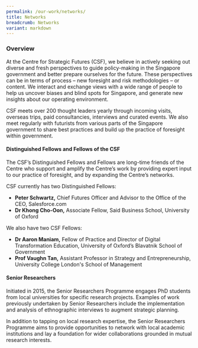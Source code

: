```yaml
---
permalink: /our-work/networks/
title: Networks
breadcrumb: Networks
variant: markdown
---
```

### **Overview**

At the Centre for Strategic Futures (CSF), we believe in actively seeking out diverse and fresh perspectives to guide policy-making in the Singapore government and better prepare ourselves for the future. These perspectives can be in terms of process – new foresight and risk methodologies – or content. We interact and exchange views with a wide range of people to help us uncover biases and blind spots for Singapore, and generate new insights about our operating environment.

CSF meets over 200 thought leaders yearly through incoming visits, overseas trips, paid consultancies, interviews and curated events. We also meet regularly with futurists from various parts of the Singapore government to share best practices and build up the practice of foresight within government.

#### **Distinguished Fellows and Fellows of the CSF**

The CSF’s Distinguished Fellows and Fellows are long-time friends of the Centre who support and amplify the Centre’s work by providing expert input to our practice of foresight, and by expanding the Centre’s networks.

CSF currently has two Distinguished Fellows:
* **Peter Schwartz,** Chief Futures Officer and Advisor to the Office of the CEO, Salesforce.com
* **Dr Khong Cho-Oon,** Associate Fellow, Said Business School, University of Oxford

We also have two CSF Fellows:

* **Dr Aaron Maniam,** Fellow of Practice and Director of Digital Transformation Education, University of Oxford’s Blavatnik School of Government
* **Prof Vaughn Tan,** Assistant Professor in Strategy and Entrepreneurship, University College London's School of Management

#### **Senior Researchers**

Initiated in 2015, the Senior Researchers Programme engages PhD students from local universities for specific research projects. Examples of work previously undertaken by Senior Researchers include the implementation and analysis of ethnographic interviews to augment strategic planning.

In addition to tapping on local research expertise, the Senior Researchers Programme aims to provide 
opportunities to network with local academic institutions and lay a foundation for wider collaborations grounded in mutual research interests.